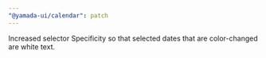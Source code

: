 ```yaml
---
"@yamada-ui/calendar": patch
---
```


Increased selector Specificity so that selected dates that are color-changed are white text.
